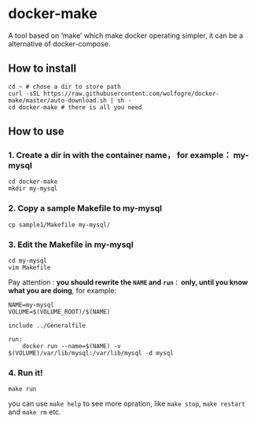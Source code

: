 # docker-make
A tool based on ‘make’ which make docker operating simpler, it can be a alternative of docker-compose.

## How to install

```
cd ~ # chose a dir to store path
curl -sSL https://raw.githubusercontent.com/wolfogre/docker-make/master/auto-download.sh | sh -
cd docker-make # there is all you need
```

## How to use

### 1. Create a dir in with the container name， for example： my-mysql

```
cd docker-make
mkdir my-mysql
```

### 2. Copy a sample Makefile to my-mysql

```
cp sample1/Makefile my-mysql/
```

### 3. Edit the Makefile in my-mysql

```
cd my-mysql
vim Makefile
```

Pay attention : **you should rewrite the `NAME` and `run：` only, until you know what you are doing**, for example:

```
NAME=my-mysql
VOLUME=$(VOLUME_ROOT)/$(NAME)

include ../Generalfile

run:
	docker run --name=$(NAME) -v $(VOLUME)/var/lib/mysql:/var/lib/mysql -d mysql
```

### 4. Run it!

```
make run
```

you can use `make help` to see more opration, like `make stop`, `make restart` and `make rm` etc.
